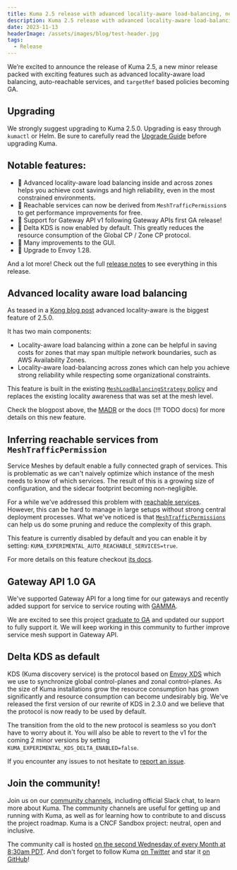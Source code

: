 ```yaml
---
title: Kuma 2.5 release with advanced locality-aware load-balancing, new policies GA and auto-reachable services
description: Kuma 2.5 release with advanced locality-aware load-balancing, new policies GA and auto-reachable services
date: 2023-11-13
headerImage: /assets/images/blog/test-header.jpg
tags:
  - Release
---
```


We’re excited to announce the release of Kuma 2.5, a new minor release packed with exciting features such as advanced locality-aware load balancing,
auto-reachable services, and `targetRef` based policies becoming GA.

## Upgrading

We strongly suggest upgrading to Kuma 2.5.0. Upgrading is easy through `kumactl` or Helm.
Be sure to carefully read the [Upgrade Guide](https://github.com/kumahq/kuma/blob/master/UPGRADE.md) before upgrading Kuma.

## Notable features:

* 🚀 Advanced locality-aware load balancing inside and across zones helps you achieve cost savings and high reliability, even in the most constrained environments.
* 🚀 Reachable services can now be derived from `MeshTrafficPermission`s to get performance improvements for free.
* 🚀 Support for Gateway API v1 following Gateway APIs first GA release! 
* 🚀 Delta KDS is now enabled by default. This greatly reduces the resource consumption of the Global CP / Zone CP protocol. 
* 🚀 Many improvements to the GUI.
* 🚀 Upgrade to Envoy 1.28.

And a lot more! Check out the full [release notes](https://github.com/kumahq/kuma/releases/tag/2.5.0) to see everything in this release.

## Advanced locality aware load balancing

As teased in a [Kong blog post](https://konghq.com/blog/product-releases/kuma-2-5) advanced locality-aware is the biggest feature of 2.5.0.

It has two main components:

- Locality-aware load balancing within a zone can be helpful in saving costs for zones that may span multiple network boundaries, such as AWS Availability Zones.
- Locality-aware load-balancing across zones which can help you achieve strong reliability while respecting some organizational constraints.

This feature is built in the existing [`MeshLoadBalancingStrategy` policy](https://kuma.io/docs/2.5.x/policies/meshloadbalancingstrategy/) and replaces the existing locality awareness that was set at the mesh level.

Check the blogpost above, the [MADR](https://github.com/kumahq/kuma/blob/master/docs/madr/decisions/031-locality-aware-load-balancing.md) or the docs (!!! TODO docs) for more details on this new feature.

## Inferring reachable services from `MeshTrafficPermission`

Service Meshes by default enable a fully connected graph of services.
This is problematic as we can't naively optimize which instance of the mesh needs to know of which services.
The result of this is a growing size of configuration, and the sidecar footprint becoming non-negligible.

For a while we've addressed this problem with [reachable services](https://docs.konghq.com/mesh/latest/production/upgrades-tuning/fine-tuning/#reachable-services).
However, this can be hard to manage in large setups without strong central deployment processes.
What we've noticed is that [`MeshTrafficPermissions`](https://kuma.io/docs/2.5.x/policies/meshtrafficpermission/) can help us do some pruning and reduce the complexity of this graph.

This feature is currently disabled by default and you can enable it by setting: `KUMA_EXPERIMENTAL_AUTO_REACHABLE_SERVICES=true`.

For more details on this feature checkout [its docs](https://kuma.io/docs/2.5.x/production/upgrades-tuning/fine-tuning/#config-trimming-by-using-meshtrafficpermission).

## Gateway API 1.0 GA

We've supported Gateway API for a long time for our gateways and recently added support for service to service routing with [GAMMA](https://kuma.io/docs/2.5.x/explore/gateway-api/#service-to-service-routing).

We are excited to see this project [graduate to GA](https://kubernetes.io/blog/2023/10/31/gateway-api-ga/) and updated our support to fully support it.
We will keep working in this community to further improve service mesh support in Gateway API.

## Delta KDS as default

KDS (Kuma discovery service) is the protocol based on [Envoy XDS](https://www.envoyproxy.io/docs/envoy/v1.28.0/api-docs/xds_protocol#xds-protocol) which we use to synchronize global control-planes and zonal control-planes.
As the size of Kuma installations grow the resource consumption has grown significantly and resource consumption can become undesirably big.
We've released the first version of our rewrite of KDS in 2.3.0 and we believe that the protocol is now ready to be used by default.

The transition from the old to the new protocol is seamless so you don’t have to worry about it.
You will also be able to revert to the v1 for the coming 2 minor versions by setting `KUMA_EXPERIMENTAL_KDS_DELTA_ENABLED=false`.

If you encounter any issues to not hesitate to [report an issue](https://github.com/kumahq/kuma/issues/new/choose).

## Join the community!

Join us on our [community channels](https://kuma.io/community/), including official Slack chat, to learn more about Kuma.
The community channels are useful for getting up and running with Kuma, as well as for learning how to contribute to and discuss the project roadmap.
Kuma is a CNCF Sandbox project: neutral, open and inclusive.

The community call is hosted [on the second Wednesday of every Month at 8:30am PDT](https://kuma.io/community/).
And don't forget to follow Kuma [on Twitter](https://twitter.com/kumamesh) and star it [on GitHub](https://github.com/kumahq/kuma)!

